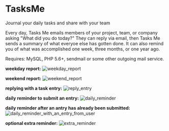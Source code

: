 # TasksMe
Journal your daily tasks and share with your team

Every day, Tasks Me emails members of your project, team, or company asking "What did you do today?" They can reply via email, then Tasks Me sends a summary of what everyoe else has gotten done. It can also remind you of what was accomplished one week, three months, or one year ago.

Requires: MySQL, PHP 5.6+, sendmail or some other outgoing mail service.

**weekday report:**
![weekday_report](https://github.com/savetz/TasksMe/assets/15160098/c687cf0b-a56c-4ae8-8732-fc94d0d6483b)

**weekend report:**
![weekend_report](https://github.com/savetz/TasksMe/assets/15160098/42f0f1e2-59f9-495f-8d16-d68b62c9ead1)

**replying with a task entry:**
![reply_entry](https://github.com/savetz/TasksMe/assets/15160098/499006ae-aa36-43d7-ba07-d70316b58e33)

**daily reminder to submit an entry:**
![daily_reminder](https://github.com/savetz/TasksMe/assets/15160098/03ff77be-6406-4af8-a854-916fb6375518)

**daily reminder after an antry has already been submitted:**
![daily_reminder_with_an_entry_from_user](https://github.com/savetz/TasksMe/assets/15160098/a968b4f9-99bd-4f68-8a65-30c160719036)

**optional extra reminder:**
![extra_reminder](https://github.com/savetz/TasksMe/assets/15160098/f69570a6-f5a0-4e41-b72a-bf1b7df2ba9b)

